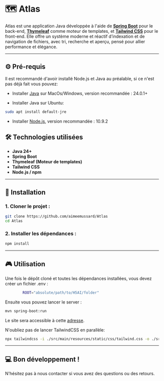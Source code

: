 # 🗺️ Atlas

Atlas est une application Java développée à l'aide de [**Spring Boot**](https://spring.io/projects/spring-boot) pour le back-end, [**Thymeleaf**](https://www.thymeleaf.org/) comme moteur de templates, et [**Tailwind CSS**](https://tailwindcss.com/) pour le front-end. Elle offre un système moderne et réactif d’indexation et de navigation de fichiers, avec tri, recherche et aperçu, pensé pour allier performance et élégance.

---

## ⚙️ Pré-requis

Il est recommandé d'avoir installé Node.js et Java au préalable, si ce n'est pas déjà fait vous pouvez:

- Installer [Java](https://www.java.com/fr/download/manual.jsp) sur MacOs/Windows, version recommandée : 24.0.1+

- Installer Java sur Ubuntu:

```bash
sudo apt install default-jre
```

- Installer [Node.js](https://nodejs.org/fr), version recommandée : 10.9.2


## 🛠️ Technologies utilisées

- **Java 24+**
- **Spring Boot**
- **Thymeleaf (Moteur de templates)**
- **Tailwind CSS**
- **Node.js / npm**

---

## 🚀 Installation

### 1. Cloner le projet :

```bash
git clone https://github.com/aimeemussard/Atlas
cd Atlas
```

### 2. Installer les dépendances : 

```bash
npm install
```

---

## 🎮 Utilisation

Une fois le dépôt cloné et toutes les dépendances installées, vous devez créer un fichier .env :

```bash 
        ROOT="absolute/path/to/H5AI/folder"
```

Ensuite vous pouvez lancer le server :

```bash
mvn spring-boot:run
```

Le site sera accessible à cette [adresse]('http://localhost:8080/H5AI').

N'oubliez pas de lancer TailwindCSS en parallèle:

```bash
npx tailwindcss -i ./src/main/resources/static/css/tailwind.css -o ./src/main/resources/static/css/output.css --watch
```

---

## 💻 Bon développement !

N'hésitez pas à nous contacter si vous avez des questions ou des retours.
